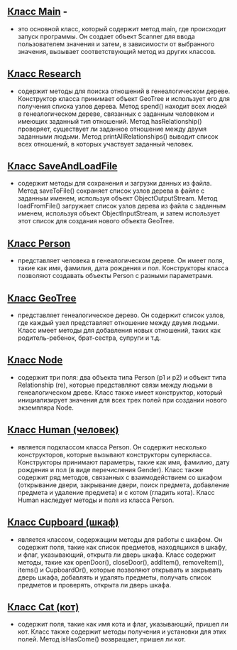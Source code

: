 ##  [Класс Main](https://github.com/SergeiSlobodchikov/GeoWithResearch/blob/HomeWork/src/Main.java) - 
- это основной класс, который содержит метод main, где происходит запуск программы. Он создает объект Scanner для ввода пользователем значения и затем, в зависимости от выбранного значения, вызывает соответствующий метод из других классов.

## [Класс Research ](https://github.com/SergeiSlobodchikov/GeoWithResearch/blob/HomeWork/src/Reserch.java)
-  содержит методы для поиска отношений в генеалогическом дереве. Конструктор класса принимает объект GeoTree и использует его для получения списка узлов дерева. Метод spend() находит всех людей в генеалогическом дереве, связанных с заданным человеком и имеющих заданный тип отношений. Метод hasRelationship() проверяет, существует ли заданное отношение между двумя заданными людьми. Метод printAllRelationships() выводит список всех отношений, в которых участвует заданный человек.

## [Класс SaveAndLoadFile](https://github.com/SergeiSlobodchikov/GeoWithResearch/blob/HomeWork/src/SaveAndLoadFile.java)
- содержит методы для сохранения и загрузки данных из файла. Метод saveToFile() сохраняет список узлов дерева в файле с заданным именем, используя объект ObjectOutputStream. Метод loadFromFile() загружает список узлов дерева из файла с заданным именем, используя объект ObjectInputStream, и затем использует этот список для создания нового объекта GeoTree.

## [Класс Person](https://github.com/SergeiSlobodchikov/GeoWithResearch/blob/HomeWork/src/Person.java)
- представляет человека в генеалогическом дереве. Он имеет поля, такие как имя, фамилия, дата рождения и пол. Конструкторы класса позволяют создавать объекты Person с разными параметрами.

## [Класс GeoTree](https://github.com/SergeiSlobodchikov/GeoWithResearch/blob/HomeWork/src/GeoTree.java)
- представляет генеалогическое дерево. Он содержит список узлов, где каждый узел представляет отношение между двумя людьми. Класс имеет методы для добавления новых отношений, таких как родитель-ребенок, брат-сестра, супруги и т.д.
  
## [Класс Node](https://github.com/SergeiSlobodchikov/GeoWithResearch/blob/HomeWork/src/Node.java)
- содержит три поля: два объекта типа Person (p1 и p2) и объект типа Relationship (re), которые представляют связи между людьми в генеалогическом древе. Класс также имеет конструктор, который инициализирует значения для всех трех полей при создании нового экземпляра Node.
## [Класс Human (человек)](https://github.com/SergeiSlobodchikov/GeoWithResearch/blob/HomeWork/src/Human.java)
- является подклассом класса Person. Он содержит несколько конструкторов, которые вызывают конструкторы суперкласса. Конструкторы принимают параметры, такие как имя, фамилию, дату рождения и пол (в виде перечисления Gender). Класс также содержит ряд методов, связанных с взаимодействием со шкафом (открывание двери, закрывание двери, поиск предмета, добавление предмета и удаление предмета) и с котом (гладить кота). Класс Human наследует методы и поля из класса Person.

## [Класс Cupboard (шкаф)](https://github.com/SergeiSlobodchikov/GeoWithResearch/blob/HomeWork/src/Cupboard.java)
- является классом, содержащим методы для работы с шкафом. Он содержит поля, такие как список предметов, находящихся в шкафу, и флаг, указывающий, открыта ли дверь шкафа. Класс содержит методы, такие как openDoor(), closeDoor(), addItem(), removeItem(), items() и CupboardOr(), которые позволяют открывать и закрывать дверь шкафа, добавлять и удалять предметы, получать список предметов и проверять, открыта ли дверь шкафа.

## [Класс Cat (кот)](https://github.com/SergeiSlobodchikov/GeoWithResearch/blob/HomeWork/src/Cat.java)
- содержит поля, такие как имя кота и флаг, указывающий, пришел ли кот. Класс также содержит методы получения и установки для этих полей. Метод isHasCome() возвращает, пришел ли кот.
